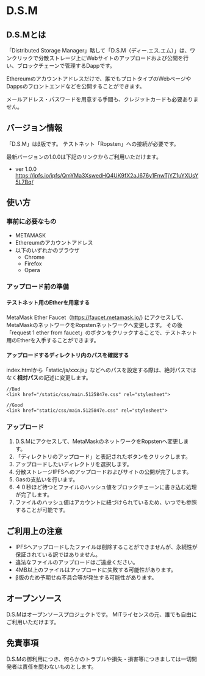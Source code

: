 # D.S.M
## D.S.Mとは
「Distributed Storage Manager」略して「D.S.M（ディー.エス.エム）」は、ワンクリックで分散ストレージ上にWebサイトのアップロードおよび公開を行い、ブロックチェーンで管理するDappです。

Ethereumのアカウントアドレスだけで、誰でもプロトタイプのWebページやDappsのフロントエンドなどを公開することができます。

メールアドレス・パスワードを用意する手間も、クレジットカードも必要ありません。

## バージョン情報
「D.S.M」はβ版です。
テストネット「Ropsten」への接続が必要です。

最新バージョンの1.0.0は下記のリンクからご利用いただけます。
* ver 1.0.0 https://ipfs.io/ipfs/QmYMa3XswedHQ4UK9fX2aJ676y1FnwTjYZ1uYXUsY5L7Bq/

## 使い方
### 事前に必要なもの
* METAMASK
* Ethereumのアカウントアドレス
* 以下のいずれかのブラウザ
  * Chrome
  * Firefox
  * Opera

### アップロード前の準備
#### テストネット用のEtherを用意する
MetaMask Ether Faucet（https://faucet.metamask.io/) にアクセスして、MetaMaskのネットワークをRopstenネットワークへ変更します。
その後「request 1 ether from faucet」のボタンをクリックすることで、テストネット用のEtherを入手することができます。

#### アップロードするディレクトリ内のパスを確認する
index.htmlから「static/js/xxx.js」などへのパスを設定する際は、絶対パスではなく**相対パス**の記述に変更します。
    
    //Bad
    <link href="/static/css/main.5125847e.css" rel="stylesheet">
    
    //Good
    <link href="static/css/main.5125847e.css" rel="stylesheet">

### アップロード　
1. D.S.Mにアクセスして、MetaMaskのネットワークをRopstenへ変更します。
2. 「ディレクトリのアップロード」と表記されたボタンをクリックします。
3. アップロードしたいディレクトリを選択します。
4. 分散ストレージIPFSへのアップロードおよびサイトの公開が完了します。
5. Gasの支払いを行います。
6. ４０秒ほど待つとファイルのハッシュ値をブロックチェーンに書き込む処理が完了します。
7. ファイルのハッシュ値はアカウントに紐づけられているため、いつでも参照することが可能です。

## ご利用上の注意
* IPFSへアップロードしたファイルは削除することができませんが、永続性が保証されている訳ではありません。
* 違法なファイルのアップロードはご遠慮ください。
* 4MB以上のファイルはアップロードに失敗する可能性があります。
* β版のため予期せぬ不具合等が発生する可能性があります。

## オープンソース
D.S.Mはオープンソースプロジェクトです。
MITライセンスの元、誰でも自由にご利用いただけます。

## 免責事項
D.S.Mの御利用につき、何らかのトラブルや損失・損害等につきましては一切開発者は責任を問わないものとします。
